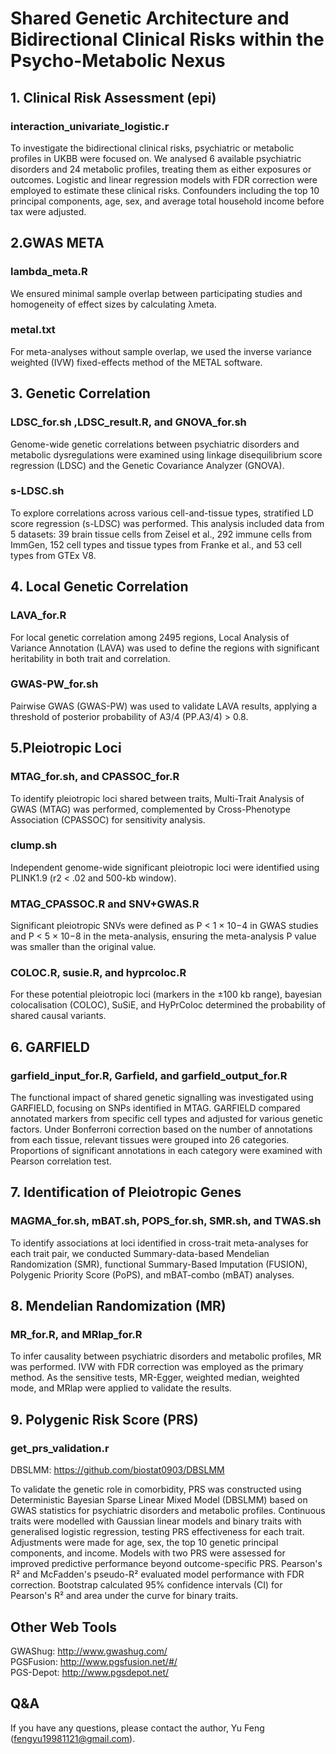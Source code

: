 # Shared Genetic Architecture and Bidirectional Clinical Risks within the Psycho-Metabolic Nexus
## 1. Clinical Risk Assessment (epi)
### interaction_univariate_logistic.r
To investigate the bidirectional clinical risks, psychiatric or metabolic profiles in UKBB were focused on. We analysed 6 available psychiatric disorders and 24 metabolic profiles, treating them as either exposures or outcomes. Logistic and linear regression models with FDR correction were employed to estimate these clinical risks. Confounders including the top 10 principal components, age, sex, and average total household income before tax were adjusted.
## 2.GWAS META
### lambda_meta.R
We ensured minimal sample overlap between participating studies and homogeneity of effect sizes by calculating λmeta.
### metal.txt
For meta-analyses without sample overlap, we used the inverse variance weighted (IVW) fixed-effects method of the METAL software.
## 3. Genetic Correlation
### LDSC_for.sh ,LDSC_result.R, and GNOVA_for.sh
Genome-wide genetic correlations between psychiatric disorders and metabolic dysregulations were examined using linkage disequilibrium score regression (LDSC) and the Genetic Covariance Analyzer (GNOVA).
### s-LDSC.sh
To explore correlations across various cell-and-tissue types, stratified LD score regression (s-LDSC) was performed. This analysis included data from 5 datasets: 39 brain tissue cells from Zeisel et al., 292 immune cells from ImmGen, 152 cell types and tissue types from Franke et al., and 53 cell types from GTEx V8.
## 4. Local Genetic Correlation
### LAVA_for.R
For local genetic correlation among 2495 regions, Local Analysis of Variance Annotation (LAVA) was used to define the regions with significant heritability in both trait and correlation.
### GWAS-PW_for.sh
Pairwise GWAS (GWAS-PW) was used to validate LAVA results, applying a threshold of posterior probability of A3/4 (PP.A3/4) > 0.8.
## 5.Pleiotropic Loci
### MTAG_for.sh, and CPASSOC_for.R
To identify pleiotropic loci shared between traits, Multi-Trait Analysis of GWAS (MTAG) was performed, complemented by Cross-Phenotype Association (CPASSOC) for sensitivity analysis.
### clump.sh
Independent genome-wide significant pleiotropic loci were identified using PLINK1.9 (r2 < .02 and 500-kb window).
### MTAG_CPASSOC.R and SNV+GWAS.R
Significant pleiotropic SNVs were defined as P < 1 × 10−4 in GWAS studies and P < 5 × 10−8 in the meta-analysis, ensuring the meta-analysis P value was smaller than the original value.
### COLOC.R, susie.R, and hyprcoloc.R
For these potential pleiotropic loci (markers in the ±100 kb range), bayesian colocalisation (COLOC), SuSiE, and HyPrColoc determined the probability of shared causal variants.
## 6. GARFIELD
### garfield_input_for.R, Garfield, and garfield_output_for.R
The functional impact of shared genetic signalling was investigated using GARFIELD, focusing on SNPs identified in MTAG. GARFIELD compared annotated markers from specific cell types and adjusted for various genetic factors.  Under Bonferroni correction based on the number of annotations from each tissue, relevant tissues were grouped into 26 categories. Proportions of significant annotations in each category were examined with Pearson correlation test.
## 7. Identification of Pleiotropic Genes
### MAGMA_for.sh, mBAT.sh, POPS_for.sh, SMR.sh, and TWAS.sh
To identify associations at loci identified in cross-trait meta-analyses for each trait pair, we conducted Summary-data-based Mendelian Randomization (SMR), functional Summary-Based Imputation (FUSION), Polygenic Priority Score (PoPS), and mBAT-combo (mBAT) analyses.
## 8. Mendelian Randomization (MR)
### MR_for.R, and MRlap_for.R
To infer causality between psychiatric disorders and metabolic profiles, MR was performed. IVW with FDR correction was employed as the primary method. As the sensitive tests, MR-Egger, weighted median, weighted mode, and MRlap were applied to validate the results.
## 9. Polygenic Risk Score (PRS)
### get_prs_validation.r
DBSLMM: https://github.com/biostat0903/DBSLMM  

To validate the genetic role in comorbidity, PRS was constructed using Deterministic Bayesian Sparse Linear Mixed Model (DBSLMM) based on GWAS statistics for psychiatric disorders and metabolic profiles. Continuous traits were modelled with Gaussian linear models and binary traits with generalised logistic regression, testing PRS effectiveness for each trait. Adjustments were made for age, sex, the top 10 genetic principal components, and income. Models with two PRS were assessed for improved predictive performance beyond outcome-specific PRS. Pearson's R² and McFadden's pseudo-R² evaluated model performance with FDR correction. Bootstrap calculated 95% confidence intervals (CI) for Pearson's R² and area under the curve for binary traits.  
## Other Web Tools
GWAShug: http://www.gwashug.com/  
PGSFusion: http://www.pgsfusion.net/#/  
PGS-Depot: http://www.pgsdepot.net/  


## Q&A
If you have any questions, please contact the author, Yu Feng (fengyu19981121@gmail.com).
